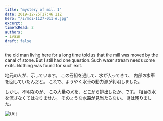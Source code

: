 ```yaml
---
title: "mystery of mill 1"
date: 2019-12-25T17:46:11Z
hero: "/i/moi-1127-011-e.jpg"
excerpt: 
timeToRead: 2
authors:
- ivain
draft: false
---
```


the old man living here for a long time told us that the mill was moved by the canal of stone.
But I still had one question. 
Such water stream needs some exits.
Nothing was found for such exit.

地元の人が、示しています。
この石組を通して、水が入ってきて、
内部の水車を回していたんだと。
これで、ようやく水車の動力源が判明しました。

しかし、不明なのが、
この大量の水を、どこから排出したか、です。
相当の水を流さなくてはなりません。
そのような水路が見当たらない。
謎は残りました。

![tAlt](/i/moi-1127-011.jpg) 